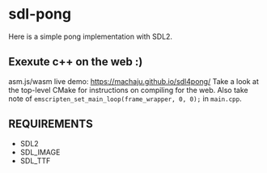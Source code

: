# sdl-pong
Here is a simple pong implementation with SDL2. 

## Exexute c++ on the web :) 
asm.js/wasm live demo: https://machaju.github.io/sdl4pong/
Take a look at the top-level CMake for instructions on compiling for the web. Also take note of  `emscripten_set_main_loop(frame_wrapper, 0, 0);` in `main.cpp`. 

## REQUIREMENTS
- SDL2
- SDL_IMAGE
- SDL_TTF


